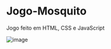 # Jogo-Mosquito
Jogo feito em HTML, CSS e JavaScript

![image](https://github.com/PedroHSilva1999/Jogo-Mosquito/assets/88673304/03feff60-464d-4b29-9db5-81b052ced114)

